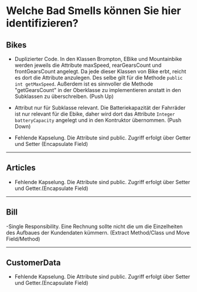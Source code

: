 # Welche Bad Smells können Sie hier identifizieren?

## Bikes
- Duplizierter Code. In den Klassen Brompton, EBike und Mountainbike werden jeweils die Attribute maxSpeed, rearGearsCount und frontGearsCount angelegt. Da jede dieser Klassen von Bike erbt, reicht es dort die Attribute anzulegen. Des selbe gilt für die Methode `public int getMaxSpeed`. Außerdem ist es sinnvoller die Methode "getGearsCount" in der Oberklasse zu implementieren anstatt in den Subklassen zu überschreiben. (Push Up) 

- Attribut nur für Subklasse relevant. Die Batteriekapazität der Fahrräder ist nur relevant für die Ebike, daher wird dort das Attribute `Integer batteryCapacity` angelegt und in den Kontruktor übernommen. (Push Down)
   
- Fehlende Kapselung. Die Attribute sind public. Zugriff erfolgt über Getter und Setter  (Encapsulate Field)

---
## Articles
- Fehlende Kapselung. Die Attribute sind public. Zugriff erfolgt über Setter und Getter.(Encapsulate Field) 

---
## Bill
-Single Responsibility. Eine Rechnung sollte nicht die um die Einzelheiten des Aufbaues der Kundendaten kümmern.
(Extract Method/Class und Move Field/Method)

---
## CustomerData
- Fehlende Kapselung. Die Attribute sind public. Zugriff erfolgt über Setter und Getter.(Encapsulate Field)
